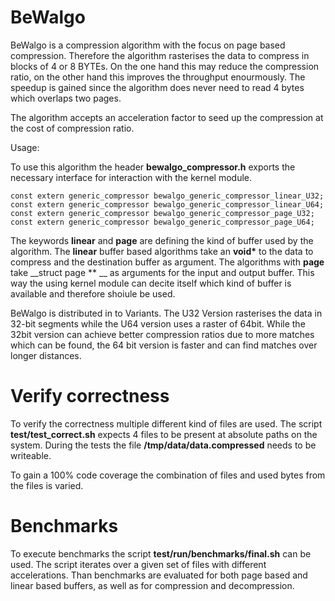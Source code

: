 # BeWalgo

BeWalgo is a compression algorithm with the focus on page based compression. Therefore the algorithm rasterises the data to compress in blocks of 4 or 8 BYTEs. On the one hand this may reduce the compression ratio, on the other hand this improves the throughput enourmously. The speedup is gained since the algorithm does never need to read 4 bytes which overlaps two pages.

The algorithm accepts an acceleration factor to seed up the compression at the cost of compression ratio.

Usage:

To use this algorithm the header **bewalgo_compressor.h** exports the necessary interface for interaction with the kernel module.

```
const extern generic_compressor bewalgo_generic_compressor_linear_U32;
const extern generic_compressor bewalgo_generic_compressor_linear_U64;
const extern generic_compressor bewalgo_generic_compressor_page_U32;
const extern generic_compressor bewalgo_generic_compressor_page_U64;
```

The keywords **linear** and **page** are defining the kind of buffer used by the algorithm. The **linear** buffer based algorithms take an __void*__ to the data to compress and the destination buffer as argument. The algorithms with **page** take __struct page ** __ as arguments for the input and output buffer. This way the using kernel module can decite itself which kind of buffer is available and therefore shoiule be used.

BeWalgo is distributed in to Variants. The U32 Version rasterises the data in 32-bit segments while the U64 version uses a raster of 64bit. While the 32bit version can achieve better compression ratios due to more matches which can be found, the 64 bit version is faster and can find matches over longer distances.

# Verify correctness

To verify the correctness multiple different kind of files are used. The script **test/test_correct.sh** expects 4 files to be present at absolute paths on the system. During the tests the file **/tmp/data/data.compressed** needs to be writeable.

To gain a 100% code coverage the combination of files and used bytes from the files is varied.


# Benchmarks

To execute benchmarks the script **test/run/benchmarks/final.sh** can be used. The script iterates over a given set of files with different accelerations. Than benchmarks are evaluated for both page based and linear based buffers, as well as for compression and decompression.
